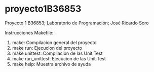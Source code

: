 # proyecto1B36853

Proyecto 1 B36853; Laboratorio de Programación; José Ricardo Soro

Instrucciones Makefile:

1. make: Compilacion general del proyecto
2. make run: Ejecucion del proyecto
3. make unittest: Compilacion de las Unit Test
4. make run_unittest: Ejecucion de las Unit Test
5. make help: Muestra archivo de ayuda

